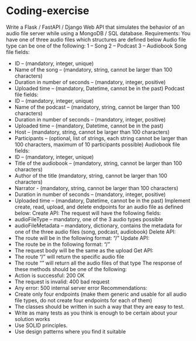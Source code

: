 # Coding-exercise
Write a Flask / FastAPI / Django Web API that simulates the behavior of an audio file
server while using a MongoDB / SQL database.
Requirements: You have one of three audio files which structures are defined below
Audio file type can be one of the following:
1 – Song
2 – Podcast
3 – Audiobook
Song file fields:
- ID – (mandatory, integer, unique)
- Name of the song – (mandatory, string, cannot be larger than 100
characters)
- Duration in number of seconds – (mandatory, integer, positive)
- Uploaded time – (mandatory, Datetime, cannot be in the past)
Podcast file fields:
- ID – (mandatory, integer, unique)
- Name of the podcast – (mandatory, string, cannot be larger than 100
characters)
- Duration in number of seconds – (mandatory, integer, positive)
- Uploaded time – (mandatory, Datetime, cannot be in the past)
- Host – (mandatory, string, cannot be larger than 100 characters)
- Participants – (optional, list of strings, each string cannot be larger than
100 characters, maximum of 10 participants possible)
Audiobook file fields:
- ID – (mandatory, integer, unique)
- Title of the audiobook – (mandatory, string, cannot be larger than 100
characters)
- Author of the title (mandatory, string, cannot be larger than 100
characters)
- Narrator - (mandatory, string, cannot be larger than 100 characters)
- Duration in number of seconds – (mandatory, integer, positive)
- Uploaded time – (mandatory, Datetime, cannot be in the past)
Implement create, read, upload, and delete endpoints for an audio file as defined
below:
Create API:
The request will have the following fields:
- audioFileType – mandatory, one of the 3 audio types possible
- audioFileMetadata – mandatory, dictionary, contains the metadata for one
of the three audio files (song, podcast, audiobook)
Delete API:
- The route will be in the following format:
“<audioFileType>/<audioFileID>”
Update API:
- The route be in the following format: “<audioFileType>/<audioFileID>”
- The request body will be the same as the upload
Get API:
- The route “<audioFileType>/<audioFileID>” will return the specific audio
file
- The route “<audioFileType>” will return all the audio files of that type
The response of these methods should be one of the following:
- Action is successful: 200 OK
- The request is invalid: 400 bad request
- Any error: 500 internal server error
Recommendations:
- Create only four endpoints (make them generic and usable for all audio file types,
do not create four endpoints for each of them)
- The classes should be written in such a way that they are easy to test.
- Write as many tests as you think is enough to be certain about your solution works
- Use SOLID principles.
- Use design patterns where you find it suitable
